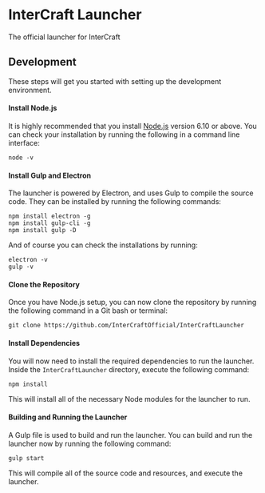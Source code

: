 # InterCraft Launcher
The official launcher for InterCraft

## Development
These steps will get you started with setting up the development environment.

#### Install Node.js
It is highly recommended that you install [Node.js](https://nodejs.org/) version 6.10 or above.
You can check your installation by running the following in a command line interface:
```
node -v
```


#### Install Gulp and Electron
The launcher is powered by Electron, and uses Gulp to compile the source code. They can be installed by running the following commands:

```
npm install electron -g
npm install gulp-cli -g
npm install gulp -D
```
And of course you can check the installations by running:
```
electron -v
gulp -v
```


#### Clone the Repository
Once you have Node.js setup, you can now clone the repository by running the following command in a Git bash or terminal:
```
git clone https://github.com/InterCraftOfficial/InterCraftLauncher
```


#### Install Dependencies
You will now need to install the required dependencies to run the launcher. Inside the `InterCraftLauncher` directory, execute the following command:
```
npm install
```
This will install all of the necessary Node modules for the launcher to run.


#### Building and Running the Launcher
A Gulp file is used to build and run the launcher. You can build and run the launcher now by running the following command:
```
gulp start
```
This will compile all of the source code and resources, and execute the launcher.
